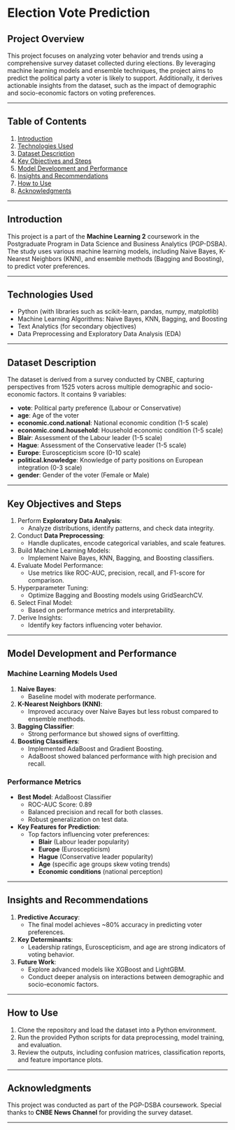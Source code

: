 # Election Vote Prediction

## **Project Overview**
This project focuses on analyzing voter behavior and trends using a comprehensive survey dataset collected during elections. By leveraging machine learning models and ensemble techniques, the project aims to predict the political party a voter is likely to support. Additionally, it derives actionable insights from the dataset, such as the impact of demographic and socio-economic factors on voting preferences.

---

## **Table of Contents**
1. [Introduction](#introduction)
2. [Technologies Used](#technologies-used)
3. [Dataset Description](#dataset-description)
4. [Key Objectives and Steps](#key-objectives-and-steps)
5. [Model Development and Performance](#model-development-and-performance)
6. [Insights and Recommendations](#insights-and-recommendations)
7. [How to Use](#how-to-use)
8. [Acknowledgments](#acknowledgments)

---

## **Introduction**
This project is a part of the **Machine Learning 2** coursework in the Postgraduate Program in Data Science and Business Analytics (PGP-DSBA). The study uses various machine learning models, including Naive Bayes, K-Nearest Neighbors (KNN), and ensemble methods (Bagging and Boosting), to predict voter preferences.

---

## **Technologies Used**
- Python (with libraries such as scikit-learn, pandas, numpy, matplotlib)
- Machine Learning Algorithms: Naive Bayes, KNN, Bagging, and Boosting
- Text Analytics (for secondary objectives)
- Data Preprocessing and Exploratory Data Analysis (EDA)

---

## **Dataset Description**
The dataset is derived from a survey conducted by CNBE, capturing perspectives from 1525 voters across multiple demographic and socio-economic factors. It contains 9 variables:
- **vote**: Political party preference (Labour or Conservative)
- **age**: Age of the voter
- **economic.cond.national**: National economic condition (1-5 scale)
- **economic.cond.household**: Household economic condition (1-5 scale)
- **Blair**: Assessment of the Labour leader (1-5 scale)
- **Hague**: Assessment of the Conservative leader (1-5 scale)
- **Europe**: Euroscepticism score (0-10 scale)
- **political.knowledge**: Knowledge of party positions on European integration (0-3 scale)
- **gender**: Gender of the voter (Female or Male)

---

## **Key Objectives and Steps**
1. Perform **Exploratory Data Analysis**:
   - Analyze distributions, identify patterns, and check data integrity.
2. Conduct **Data Preprocessing**:
   - Handle duplicates, encode categorical variables, and scale features.
3. Build Machine Learning Models:
   - Implement Naive Bayes, KNN, Bagging, and Boosting classifiers.
4. Evaluate Model Performance:
   - Use metrics like ROC-AUC, precision, recall, and F1-score for comparison.
5. Hyperparameter Tuning:
   - Optimize Bagging and Boosting models using GridSearchCV.
6. Select Final Model:
   - Based on performance metrics and interpretability.
7. Derive Insights:
   - Identify key factors influencing voter behavior.

---

## **Model Development and Performance**
### **Machine Learning Models Used**
1. **Naive Bayes**:
   - Baseline model with moderate performance.
2. **K-Nearest Neighbors (KNN)**:
   - Improved accuracy over Naive Bayes but less robust compared to ensemble methods.
3. **Bagging Classifier**:
   - Strong performance but showed signs of overfitting.
4. **Boosting Classifiers**:
   - Implemented AdaBoost and Gradient Boosting.
   - AdaBoost showed balanced performance with high precision and recall.

### **Performance Metrics**
- **Best Model**: AdaBoost Classifier
  - ROC-AUC Score: 0.89
  - Balanced precision and recall for both classes.
  - Robust generalization on test data.
- **Key Features for Prediction**:
  - Top factors influencing voter preferences:
    - **Blair** (Labour leader popularity)
    - **Europe** (Euroscepticism)
    - **Hague** (Conservative leader popularity)
    - **Age** (specific age groups skew voting trends)
    - **Economic conditions** (national perception)

---

## **Insights and Recommendations**
1. **Predictive Accuracy**:
   - The final model achieves ~80% accuracy in predicting voter preferences.
2. **Key Determinants**:
   - Leadership ratings, Euroscepticism, and age are strong indicators of voting behavior.
3. **Future Work**:
   - Explore advanced models like XGBoost and LightGBM.
   - Conduct deeper analysis on interactions between demographic and socio-economic factors.

---

## **How to Use**
1. Clone the repository and load the dataset into a Python environment.
2. Run the provided Python scripts for data preprocessing, model training, and evaluation.
3. Review the outputs, including confusion matrices, classification reports, and feature importance plots.

---

## **Acknowledgments**
This project was conducted as part of the PGP-DSBA coursework. Special thanks to **CNBE News Channel** for providing the survey dataset.

---

